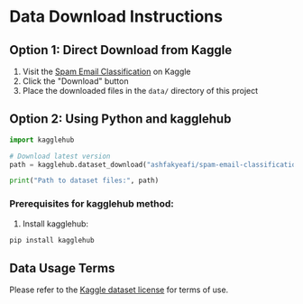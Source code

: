 # Data Download Instructions

## Option 1: Direct Download from Kaggle
1. Visit the [Spam Email Classification](https://www.kaggle.com/datasets/ashfakyeafi/spam-email-classification) on Kaggle
2. Click the "Download" button
3. Place the downloaded files in the `data/` directory of this project

## Option 2: Using Python and kagglehub

```python
import kagglehub

# Download latest version
path = kagglehub.dataset_download("ashfakyeafi/spam-email-classification")

print("Path to dataset files:", path)
```

### Prerequisites for kagglehub method:
1. Install kagglehub:
```bash
pip install kagglehub
```

## Data Usage Terms
Please refer to the [Kaggle dataset license](https://www.kaggle.com/datasets/columbine/imdb-dataset-sentiment-analysis-in-csv-format/metadata) for terms of use.

